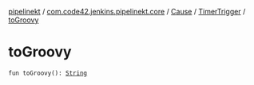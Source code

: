 [pipelinekt](../../../index.md) / [com.code42.jenkins.pipelinekt.core](../../index.md) / [Cause](../index.md) / [TimerTrigger](index.md) / [toGroovy](./to-groovy.md)

# toGroovy

`fun toGroovy(): `[`String`](https://kotlinlang.org/api/latest/jvm/stdlib/kotlin/-string/index.html)